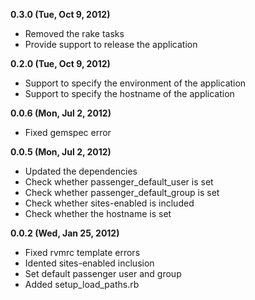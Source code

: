 **0.3.0 (Tue, Oct 9, 2012)**

* Removed the rake tasks
* Provide support to release the application

**0.2.0 (Tue, Oct 9, 2012)**

* Support to specify the environment of the application
* Support to specify the hostname of the application

**0.0.6 (Mon, Jul 2, 2012)**

* Fixed gemspec error

**0.0.5 (Mon, Jul 2, 2012)**

* Updated the dependencies
* Check whether passenger_default_user is set
* Check whether passenger_default_group is set
* Check whether sites-enabled is included
* Check whether the hostname is set

**0.0.2 (Wed, Jan 25, 2012)**

* Fixed rvmrc template errors
* Idented sites-enabled inclusion
* Set default passenger user and group
* Added setup_load_paths.rb
